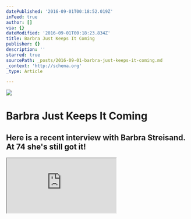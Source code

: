 ```yaml
---
datePublished: '2016-09-01T00:18:52.019Z'
inFeed: true
author: []
via: {}
dateModified: '2016-09-01T00:18:23.834Z'
title: Barbra Just Keeps It Coming
publisher: {}
description: ''
starred: true
sourcePath: _posts/2016-09-01-barbra-just-keeps-it-coming.md
_context: 'http://schema.org'
_type: Article

---
```

![](https://the-grid-user-content.s3-us-west-2.amazonaws.com/ded387f8-4950-411f-a450-715f429d5204.jpg)

# Barbra Just Keeps It Coming

## Here is a recent interview with Barbra Streisand. At 74 she's still got it!

<iframe src="https://the-grid.github.io/ed-userhtml/?g=eJyzyUwrSsxNVSjPTCnJsFUyNTNQUshIzUzPKLFVMjY0VVIoLkq2VcooKSkottLXLy8v16vMLy0pTUrVS87P1U_NTUpN0S-LdEzzyfasijLxVVIAG5eUX5SSWmSrBDQsMScnvzytNCenOLkoNTXPzkYfYqMdFyEAAEPFKxg" style=""></iframe>
